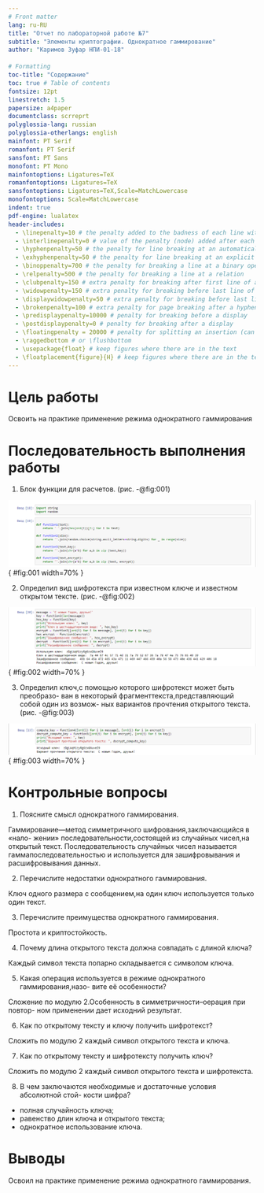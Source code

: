 ```yaml
---
# Front matter
lang: ru-RU
title: "Отчет по лабораторной работе №7"
subtitle: "Элементы криптографии. Однократное гаммирование"
author: "Каримов Зуфар НПИ-01-18"

# Formatting
toc-title: "Содержание"
toc: true # Table of contents
fontsize: 12pt
linestretch: 1.5
papersize: a4paper
documentclass: scrreprt
polyglossia-lang: russian
polyglossia-otherlangs: english
mainfont: PT Serif
romanfont: PT Serif
sansfont: PT Sans
monofont: PT Mono
mainfontoptions: Ligatures=TeX
romanfontoptions: Ligatures=TeX
sansfontoptions: Ligatures=TeX,Scale=MatchLowercase
monofontoptions: Scale=MatchLowercase
indent: true
pdf-engine: lualatex
header-includes:
  - \linepenalty=10 # the penalty added to the badness of each line within a paragraph (no associated penalty node) Increasing the value makes tex try to have fewer lines in the paragraph.
  - \interlinepenalty=0 # value of the penalty (node) added after each line of a paragraph.
  - \hyphenpenalty=50 # the penalty for line breaking at an automatically inserted hyphen
  - \exhyphenpenalty=50 # the penalty for line breaking at an explicit hyphen
  - \binoppenalty=700 # the penalty for breaking a line at a binary operator
  - \relpenalty=500 # the penalty for breaking a line at a relation
  - \clubpenalty=150 # extra penalty for breaking after first line of a paragraph
  - \widowpenalty=150 # extra penalty for breaking before last line of a paragraph
  - \displaywidowpenalty=50 # extra penalty for breaking before last line before a display math
  - \brokenpenalty=100 # extra penalty for page breaking after a hyphenated line
  - \predisplaypenalty=10000 # penalty for breaking before a display
  - \postdisplaypenalty=0 # penalty for breaking after a display
  - \floatingpenalty = 20000 # penalty for splitting an insertion (can only be split footnote in standard LaTeX)
  - \raggedbottom # or \flushbottom
  - \usepackage{float} # keep figures where there are in the text
  - \floatplacement{figure}{H} # keep figures where there are in the text
---
```


# Цель работы

Освоить на практике применение режима однократного гаммирования


# Последовательность выполнения работы

1. Блок функции для расчетов. (рис. -@fig:001)

![Блок функции для расчетов](https://github.com/zikarimov/os-intro/blob/master/lab07/image/Screenshot_1.png?raw=true){ #fig:001 width=70% }

2. Определил вид шифротекста при известном ключе и известном открытом тексте. (рис. -@fig:002)

![Получение шифротекста](https://github.com/zikarimov/os-intro/blob/master/lab07/image/Screenshot_2.png?raw=true){ #fig:002 width=70% }

3. Определил ключ,с помощью которого шифротекст может быть преобразо- ван в некоторый фрагменттекста,представляющий собой один из возмож- ных вариантов прочтения открытого текста. (рис. -@fig:003)

![Прочтение открытого текста](https://github.com/zikarimov/os-intro/blob/master/lab07/image/Screenshot_3.png?raw=true){ #fig:003 width=70% }

# Контрольные вопросы

1. Поясните смысл однократного гаммирования.

Гаммирование—метод симметричного шифрования,заключающийся в «нало- жении» последовательности,состоящей из случайных чисел,на открытый текст. Последовательность случайных чисел называется гаммапоследовательностью и используется для зашифровывания и расшифровывания данных.

2. Перечислите недостатки однократного гаммирования.

Ключ одного размера с сообщением,на один ключ используется только один текст.

3. Перечислите преимущества однократного гаммирования.

Простота и криптостойкость.

4. Почему длина открытого текста должна совпадать с длиной ключа?

Каждый символ текста попарно складывается с символом ключа.

5. Какая операция используется в режиме однократного гаммирования,назо- вите её особенности?

Сложение по модулю 2.Особенность в симметричности–оерация при повтор- ном применении дает исходний результат.

6. Как по открытому тексту и ключу получить шифротекст?

Сложить по модулю 2 каждый символ открытого текста и ключа.

7. Как по открытому тексту и шифротексту получить ключ?

Сложить по модулю 2 каждый символ открытого текста и шифротекста.

8. В чем заключаются необходимые и достаточные условия абсолютной стой- кости шифра?
- полная случайность ключа;
- равенство длин ключа и открытого текста;
- однократное использование ключа.


# Выводы

Освоил на практике применение режима однократного гаммирования.
